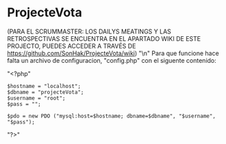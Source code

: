 # ProjecteVota
(PARA EL SCRUMMASTER: LOS DAILYS MEATINGS Y LAS RETROSPECTIVAS SE ENCUENTRA EN EL APARTADO WIKI DE ESTE PROJECTO,
PUEDES ACCEDER A TRAVÉS DE https://github.com/SonHak/ProjecteVota/wiki)
"\n"
Para que funcione hace falta un archivo de configuracion, "config.php" con el siguente contenido:

"<?php"

	$hostname = "localhost";
	$dbname = "projecteVota";
	$username = "root";
	$pass = "";

	$pdo = new PDO ("mysql:host=$hostname; dbname=$dbname", "$username", "$pass");
"?>"

